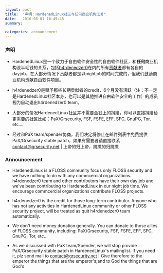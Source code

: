 ```yaml
---
layout: post
title:  "声明：HardenedLinux社区与任何商业机构无关"
date:   2016-08-01 16:49:45
summary: 

categories: announcement
---
```



### 声明

* HardenedLinux是一个致力于自由软件安全性的自由软件社区，和**任何**商业机构没半毛钱的关系，包括[h4rdenedzer0](http://hardenedlinux.org/about/)在内的所有[贡献者](http://hardenedlinux.org/about2/)都有各自的dayjob，在大部分情况下贡献者都是以nightjob的时间完成的，但我们鼓励商业机构贡献自由软件项目。

* h4rdenedzer0是赋予那些长期贡献者的credit，6个月没有活跃（注：不一定是HardenedLinux社区本身，也可以是其他推进自由软件安全的工作）的成员视为自动退出h4rdenedzer0 team。

* 大部分的情况HardenedLinux社区并不需要金钱上的捐赠，你可以直接捐赠给更需要的社区比如：PaX/Grsecurity, FSF, FSFE, EFF, SFC, GnuPG, Tor, etc....

* 经过和PaX team/spender协商，我们决定将停止在邮件列表中免费提供PaX/Grsecurity stable patch，如果有需要者请直接联系 contact@grsecurity.net | 上帝的归上帝，凯撒的归凯撒

### Announcement

* HardenedLinux is a FLOSS community focus only FLOSS security and we have nothing to do with any commcercial organizations. h4rdenedzer0 team and other contributors have their own day job and we've been contributing to HardenedLinux in our night job time. We encourage commcercial organizations contribute FLOSS projects.

* h4rdenedzer0 is the credit for those long-term contributor. Anyone who has not any activities in HardenedLinux community or other FLOSS security project, will be treated as quit h4rdenedzer0 team automatically.

* We don't need money donation generally. You can donate to those allies of FLOSS community, including: PaX/Grsecurity, FSF, FSFE, EFF, SFC, GnuPG, Tor, etc...

* As we discussed with PaX team/Spender, we will stop provide PaX/Grsecurity stable patch in HardenedLinux's mailinglist. If you need it, plz send mail to contact@grsecurity.net | Give therefore to the emperor the things that are the emperor's;and to God the things that are God's
